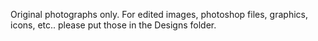 Original photographs only.  For edited images, photoshop files, graphics, icons, etc.. please put those in the Designs folder.
